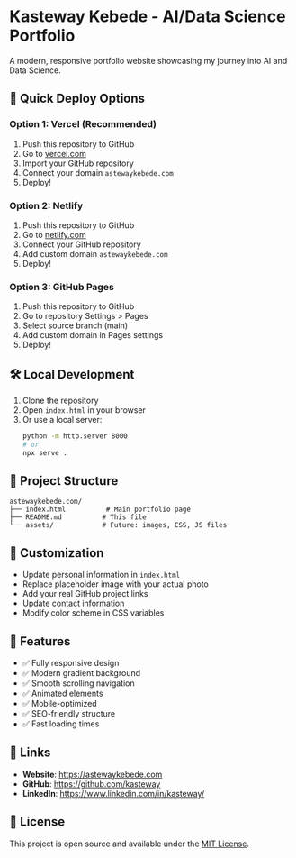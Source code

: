 # Kasteway Kebede - AI/Data Science Portfolio

A modern, responsive portfolio website showcasing my journey into AI and Data Science.

## 🚀 Quick Deploy Options

### Option 1: Vercel (Recommended)
1. Push this repository to GitHub
2. Go to [vercel.com](https://vercel.com)
3. Import your GitHub repository
4. Connect your domain `astewaykebede.com`
5. Deploy!

### Option 2: Netlify
1. Push this repository to GitHub
2. Go to [netlify.com](https://netlify.com)
3. Connect your GitHub repository
4. Add custom domain `astewaykebede.com`
5. Deploy!

### Option 3: GitHub Pages
1. Push this repository to GitHub
2. Go to repository Settings > Pages
3. Select source branch (main)
4. Add custom domain in Pages settings
5. Deploy!

## 🛠️ Local Development

1. Clone the repository
2. Open `index.html` in your browser
3. Or use a local server:
   ```bash
   python -m http.server 8000
   # or
   npx serve .
   ```

## 📁 Project Structure

```
astewaykebede.com/
├── index.html          # Main portfolio page
├── README.md          # This file
└── assets/            # Future: images, CSS, JS files
```

## 🎨 Customization

- Update personal information in `index.html`
- Replace placeholder image with your actual photo
- Add your real GitHub project links
- Update contact information
- Modify color scheme in CSS variables

## 📱 Features

- ✅ Fully responsive design
- ✅ Modern gradient background
- ✅ Smooth scrolling navigation
- ✅ Animated elements
- ✅ Mobile-optimized
- ✅ SEO-friendly structure
- ✅ Fast loading times

## 🔗 Links

- **Website**: https://astewaykebede.com
- **GitHub**: https://github.com/kasteway
- **LinkedIn**: https://www.linkedin.com/in/kasteway/

## 📄 License

This project is open source and available under the [MIT License](LICENSE).
